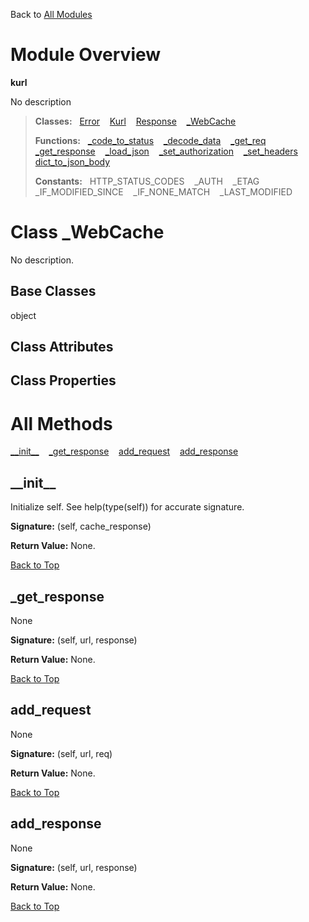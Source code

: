 Back to [All Modules](https://github.com/pyrustic/kurl/blob/master/docs/modules/README.md#readme)

# Module Overview

**kurl**
 
No description

> **Classes:** &nbsp; [Error](https://github.com/pyrustic/kurl/blob/master/docs/modules/content/kurl/content/classes/Error.md#class-error) &nbsp;&nbsp; [Kurl](https://github.com/pyrustic/kurl/blob/master/docs/modules/content/kurl/content/classes/Kurl.md#class-kurl) &nbsp;&nbsp; [Response](https://github.com/pyrustic/kurl/blob/master/docs/modules/content/kurl/content/classes/Response.md#class-response) &nbsp;&nbsp; [\_WebCache](https://github.com/pyrustic/kurl/blob/master/docs/modules/content/kurl/content/classes/_WebCache.md#class-_webcache)
>
> **Functions:** &nbsp; [\_code\_to\_status](https://github.com/pyrustic/kurl/blob/master/docs/modules/content/kurl/content/functions.md#_code_to_status) &nbsp;&nbsp; [\_decode\_data](https://github.com/pyrustic/kurl/blob/master/docs/modules/content/kurl/content/functions.md#_decode_data) &nbsp;&nbsp; [\_get\_req](https://github.com/pyrustic/kurl/blob/master/docs/modules/content/kurl/content/functions.md#_get_req) &nbsp;&nbsp; [\_get\_response](https://github.com/pyrustic/kurl/blob/master/docs/modules/content/kurl/content/functions.md#_get_response) &nbsp;&nbsp; [\_load\_json](https://github.com/pyrustic/kurl/blob/master/docs/modules/content/kurl/content/functions.md#_load_json) &nbsp;&nbsp; [\_set\_authorization](https://github.com/pyrustic/kurl/blob/master/docs/modules/content/kurl/content/functions.md#_set_authorization) &nbsp;&nbsp; [\_set\_headers](https://github.com/pyrustic/kurl/blob/master/docs/modules/content/kurl/content/functions.md#_set_headers) &nbsp;&nbsp; [dict\_to\_json\_body](https://github.com/pyrustic/kurl/blob/master/docs/modules/content/kurl/content/functions.md#dict_to_json_body)
>
> **Constants:** &nbsp; HTTP_STATUS_CODES &nbsp;&nbsp; _AUTH &nbsp;&nbsp; _ETAG &nbsp;&nbsp; _IF_MODIFIED_SINCE &nbsp;&nbsp; _IF_NONE_MATCH &nbsp;&nbsp; _LAST_MODIFIED

# Class _WebCache
No description.

## Base Classes
object

## Class Attributes


## Class Properties


# All Methods
[\_\_init\_\_](#__init__) &nbsp;&nbsp; [\_get\_response](#_get_response) &nbsp;&nbsp; [add\_request](#add_request) &nbsp;&nbsp; [add\_response](#add_response)

## \_\_init\_\_
Initialize self.  See help(type(self)) for accurate signature.



**Signature:** (self, cache\_response)





**Return Value:** None.

[Back to Top](#module-overview)


## \_get\_response
None



**Signature:** (self, url, response)





**Return Value:** None.

[Back to Top](#module-overview)


## add\_request
None



**Signature:** (self, url, req)





**Return Value:** None.

[Back to Top](#module-overview)


## add\_response
None



**Signature:** (self, url, response)





**Return Value:** None.

[Back to Top](#module-overview)



